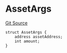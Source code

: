 # AssetArgs
[Git Source](https://github.com/provisorDAO/arcanum-contracts/blob/3dfff3148182d4dfe6804e525ac556b83c05da71/src/types/SwapArgs.sol)


```solidity
struct AssetArgs {
    address assetAddress;
    int amount;
}
```


